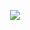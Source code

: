 <p align="center">
  <img src="https://miro.medium.com/max/1600/1*kiAtJzGH6tcKnILUKJenvA.gif" />
  </p>


